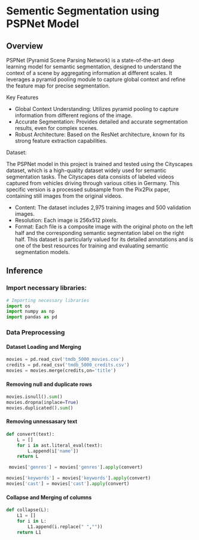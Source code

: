 # Sementic Segmentation using PSPNet Model
## Overview
PSPNet (Pyramid Scene Parsing Network) is a state-of-the-art deep learning model for semantic segmentation, designed to understand the context of a scene by aggregating information at different scales. It leverages a pyramid pooling module to capture global context and refine the feature map for precise segmentation.

Key Features

- Global Context Understanding: Utilizes pyramid pooling to capture information from different regions of the image.
- Accurate Segmentation: Provides detailed and accurate segmentation results, even for complex scenes.
- Robust Architecture: Based on the ResNet architecture, known for its strong feature extraction capabilities.
  
Dataset:

The PSPNet model in this project is trained and tested using the Cityscapes dataset, which is a high-quality dataset widely used for semantic segmentation tasks. The Cityscapes data consists of labeled videos captured from vehicles driving through various cities in Germany. This specific version is a processed subsample from the Pix2Pix paper, containing still images from the original videos.

- Content: The dataset includes 2,975 training images and 500 validation images.
- Resolution: Each image is 256x512 pixels.
- Format: Each file is a composite image with the original photo on the left half and the corresponding semantic segmentation label on the right half.
This dataset is particularly valued for its detailed annotations and is one of the best resources for training and evaluating semantic segmentation models.






## Inference
### Import necessary libraries:
```python 
# Importing necessary libraries
import os
import numpy as np
import pandas as pd


```
### Data Preprocessing
#### Dataset Loading and Merging
```python
movies = pd.read_csv('tmdb_5000_movies.csv')
credits = pd.read_csv('tmdb_5000_credits.csv') 
movies = movies.merge(credits,on='title')
```
#### Removing null and duplicate rows
```python
movies.isnull().sum()
movies.dropna(inplace=True)
movies.duplicated().sum()
```
#### Removing unnessasary text
```python
def convert(text):
    L = []
    for i in ast.literal_eval(text):
        L.append(i['name']) 
    return L 

 movies['genres'] = movies['genres'].apply(convert)

movies['keywords'] = movies['keywords'].apply(convert)
movies['cast'] = movies['cast'].apply(convert)
```

#### Collapse and Merging of columns
```python
def collapse(L):
    L1 = []
    for i in L:
        L1.append(i.replace(" ",""))
    return L1



```
